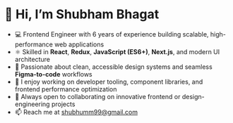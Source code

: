 # 👋 Hi, I’m Shubham Bhagat

- 💻 Frontend Engineer with 6 years of experience building scalable, high-performance web applications  
- ⚛️ Skilled in **React**, **Redux**, **JavaScript (ES6+)**, **Next.js**, and modern UI architecture  
- 🎨 Passionate about clean, accessible design systems and seamless **Figma-to-code** workflows  
- 🚀 I enjoy working on developer tooling, component libraries, and frontend performance optimization  
- 🤝 Always open to collaborating on innovative frontend or design-engineering projects  
- 📫 Reach me at [shubhumm99@gmail.com](mailto:shubhumm99@gmail.com)
